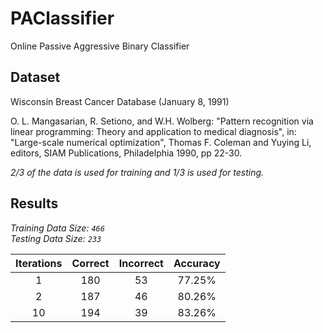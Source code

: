 # PAClassifier

Online Passive Aggressive Binary Classifier

## Dataset

Wisconsin Breast Cancer Database (January 8, 1991)

O. L. Mangasarian, R. Setiono, and W.H. Wolberg: "Pattern recognition via linear programming: Theory and application to medical diagnosis", in: "Large-scale numerical optimization", Thomas F. Coleman and Yuying Li, editors, SIAM Publications, Philadelphia 1990, pp 22-30.

*2/3 of the data is used for training and 1/3 is used for testing.*

## Results

*Training Data Size: `466`*   
*Testing Data Size: `233`*

| Iterations    | Correct       | Incorrect | Accuracy  |
| :-----------: |:-------------:| :--------:| :--------:|
| 1             | 180           | 53        | 77.25%    |      
| 2             | 187           | 46        | 80.26%    |  
| 10            | 194           | 39        | 83.26%    |
